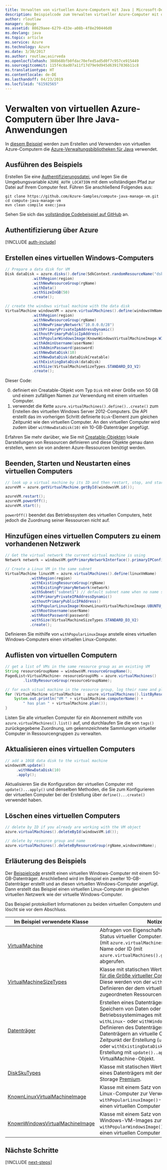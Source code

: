 ```yaml
---
title: Verwalten von virtuellen Azure-Computern mit Java | Microsoft-Dokumentation
description: Beispielcode zum Verwalten virtueller Azure-Computer mit dem Azure SDK für Java
author: rloutlaw
manager: douge
ms.assetid: 88629aee-6279-433e-a08b-4f8e290446d0
ms.devlang: java
ms.topic: article
ms.service: Azure
ms.technology: Azure
ms.date: 3/30/2017
ms.author: routlaw;asirveda
ms.openlocfilehash: 388b68bfb0fdac70efed5ad5d0f7c957ce915449
ms.sourcegitcommit: 115f4c8ad07a11f17d79e9d945d63917836b11c8
ms.translationtype: HT
ms.contentlocale: de-DE
ms.lasthandoff: 04/23/2019
ms.locfileid: "61592565"
---
```

# <a name="manage-azure-virtual-machines-from-your-java-applications"></a>Verwalten von virtuellen Azure-Computern über Ihre Java-Anwendungen

In [diesem Beispiel](https://github.com/Azure-Samples/compute-java-manage-vm/) werden zum Erstellen und Verwenden von virtuellen Azure-Computern die [Azure-Verwaltungsbibliotheken für Java](https://github.com/Azure/azure-sdk-for-java) verwendet.

## <a name="run-the-sample"></a>Ausführen des Beispiels

Erstellen Sie eine [Authentifizierungsdatei](https://github.com/Azure/azure-sdk-for-java/blob/master/AUTH.md), und legen Sie die Umgebungsvariable `AZURE_AUTH_LOCATION` mit dem vollständigen Pfad zur Datei auf Ihrem Computer fest. Führen Sie anschließend Folgendes aus:

```
git clone https://github.com/Azure-Samples/compute-java-manage-vm.git
cd compute-java-manage-vm
mvn clean compile exec:java
```

Sehen Sie sich das [vollständige Codebeispiel auf GitHub](https://github.com/Azure-Samples/compute-java-manage-vm/blob/master/src/main/java/com/microsoft/azure/management/compute/samples/ManageVirtualMachine.java) an.

## <a name="authenticate-with-azure"></a>Authentifizierung über Azure

[!INCLUDE [auth-include](includes/java-auth-include.md)]

## <a name="create-a-windows-virtual-machine"></a>Erstellen eines virtuellen Windows-Computers

```java
// Prepare a data disk for VM
Disk dataDisk = azure.disks().define(SdkContext.randomResourceName("dsk", 30))
            .withRegion(region)
            .withNewResourceGroup(rgName)
            .withData()
            .withSizeInGB(50)
            .create();

// create the windows virtual machine with the data disk            
VirtualMachine windowsVM = azure.virtualMachines().define(windowsVmName)
            .withRegion(region)
            .withNewResourceGroup(rgName)
            .withNewPrimaryNetwork("10.0.0.0/28")
            .withPrimaryPrivateIpAddressDynamic()
            .withoutPrimaryPublicIpAddress()
            .withPopularWindowsImage(KnownWindowsVirtualMachineImage.WINDOWS_SERVER_2012_R2_DATACENTER)
            .withAdminUsername(userName)
            .withAdminPassword(password)
            .withNewDataDisk(10)
            .withNewDataDisk(dataDiskCreatable)
            .withExistingDataDisk(dataDisk)
            .withSize(VirtualMachineSizeTypes.STANDARD_D3_V2)
            .create();
```

Dieser Code:   

0. definiert ein Creatable-Objekt vom Typ `Disk` mit einer Größe von 50 GB und einem zufälligen Namen zur Verwendung mit einem virtuellen Computer.
0. verwendet die Kette `azure.virtualMachines().define()..create()` zum Erstellen des virtuellen Windows Server 2012-Computers. Die API erstellt das im vorherigen Schritt definierte `Disk`-Element zum gleichen Zeitpunkt wie den virtuellen Computer. An den virtuellen Computer wird zudem über `withNewDataDisk(10)` ein 10-GB-Datenträger angefügt.

Erfahren Sie mehr darüber, wie Sie mit [Creatable<T>-Objekten](java-sdk-azure-concepts.md#Creatables) lokale Darstellungen von Ressourcen definieren und diese Objekte genau dann erstellen, wenn sie von anderen Azure-Ressourcen benötigt werden.

## <a name="stop-start-and-restart-a-virtual-machine"></a>Beenden, Starten und Neustarten eines virtuellen Computers

```java
// look up a virtual machine by its ID and then restart, stop, and start it
azureVM = azure.getVirtualMachine.getById(windowsVM.id());

azureVM.restart();
azureVM.powerOff();
azureVM.start();
```

`powerOff()` beendet das Betriebssystem des virtuellen Computers, hebt jedoch die Zuordnung seiner Ressourcen nicht auf.

## <a name="add-a-virtual-machine-to-an-existing-network"></a>Hinzufügen eines virtuellen Computers zu einem vorhandenen Netzwerk

```java
// Get the virtual network the current virtual machine is using
Network network = windowsVM.getPrimaryNetworkInterface().primaryIPConfiguration().getNetwork();

// Create a Linux VM in the same subnet
VirtualMachine linuxVM = azure.virtualMachines().define(linuxVmName)
           .withRegion(region)
           .withExistingResourceGroup(rgName)
           .withExistingPrimaryNetwork(network)
           .withSubnet("subnet1") // default subnet name when no name specified at creation
           .withPrimaryPrivateIPAddressDynamic()
           .withoutPrimaryPublicIPAddress()
           .withPopularLinuxImage(KnownLinuxVirtualMachineImage.UBUNTU_SERVER_16_04_LTS)
           .withRootUsername(userName)
           .withRootPassword(password)
           .withSize(VirtualMachineSizeTypes.STANDARD_D3_V2)
           .create();
```

Definieren Sie mithilfe von `withPopularLinuxImage` anstelle eines virtuellen Windows-Computers einen virtuellen Linux-Computer.


## <a name="list-virtual-machines"></a>Auflisten von virtuellen Computern

```java
// get a list of VMs in the same resource group as an existing VM
String resourceGroupName = windowsVM.resourceGroupName();
PagedList<VirtualMachine> resourceGroupVMs = azure.virtualMachines()
        .listByResourceGroup(resourceGroupName); 

// for each vitual machine in the resource group, log their name and plan
for (VirtualMachine virtualMachine : azure.virtualMachines().listByResourceGroup(resourceGroupName)) {
    System.out.println("VM " + virtualMachine.computerName() + 
        " has plan " + virtualMachine.plan());
}
```

Listen Sie alle virtuellen Computer für ein Abonnement mithilfe von `azure.virtualMachines().list()` auf, und durchlaufen Sie die von `tags()` zurückgegebene Zuordnung, um gekennzeichnete Sammlungen virtueller Computer in Ressourcengruppen zu verwalten.

## <a name="update-a-virtual-machine"></a>Aktualisieren eines virtuellen Computers

```java
// add a 10GB data disk to the virtual machine
windowsVM.update()
     .withNewDataDisk(10)
     .apply();
```

Aktualisieren Sie die Konfiguration der virtuellen Computer mit `update()...apply()` und denselben Methoden, die Sie zum Konfigurieren der virtuellen Computer bei der Erstellung über `define()...create()` verwendet haben.

## <a name="delete-a-virtual-machine"></a>Löschen eines virtuellen Computers

```java
// delete by ID if you already are working with the VM object
azure.virtualMachines().deleteById(windowsVM.id());

// delete by resource group and name
azure.virtualMachines().deleteByResourceGroup(rgName,windowsVmName);
```

## <a name="sample-explanation"></a>Erläuterung des Beispiels

Der [Beispielcode](https://github.com/Azure-Samples/compute-java-manage-vm/blob/master/src/main/java/com/microsoft/azure/management/compute/samples/ManageVirtualMachine.java) erstellt einen virtuellen Windows-Computer mit einem 50-GB-Datenträger. Anschließend wird im Beispiel ein zweiter 10-GB-Datenträger erstellt und an diesen virtuellen Windows-Computer angefügt.
Dann erstellt das Beispiel einen virtuellen Linux-Computer im gleichen virtuellen Netzwerk wie der virtuelle Windows-Computer.

Das Beispiel protokolliert Informationen zu beiden virtuellen Computern und löscht sie vor dem Abschluss.

| Im Beispiel verwendete Klasse | Notizen
|-------|-------|
| [VirtualMachine](https://docs.microsoft.com/java/api/com.microsoft.azure.management.compute._virtual_machine) | Abfragen von Eigenschaften und Verwalten des Status virtueller Computer. Wird in Listenform (mit `azure.virtualMachines().list()`) oder nach Name oder ID (mit `azure.virtualMachines().getByResourceGroup()`) abgerufen.
| [VirtualMachineSizeTypes](https://docs.microsoft.com/java/api/com.microsoft.azure.management.compute._virtual_machine_size_types) | Klasse mit statischen Werten, die den [Optionen für die Größe virtueller Computer](https://azure.microsoft.com/pricing/details/virtual-machines/linux/) entsprechen. Diese werden von der `withSize()`-Methode zum Definieren der dem virtuellen Computer zugeordneten Ressourcen verwendet.
| [Datenträger](https://docs.microsoft.com/java/api/com.microsoft.azure.management.compute._disk) | Erstellen eines Datenträgers mit `withData()` zum Speichern von Daten oder eines Betriebssystemimages mit der entsprechenden `withLinux`- oder `withWindows`-Methode (beim Definieren des Datenträgers). Anfügen von Datenträgern an virtuelle Computer zum Zeitpunkt der Erstellung (`using withNewDataDisk` oder `withExistingDataDisk`) oder nach der Erstellung mit `update()..apply()` für das VirtualMachine-Objekt.
| [DiskSkuTypes](https://docs.microsoft.com/java/api/com.microsoft.azure.management.compute._disk_sku_types) | Klasse mit statischen Werten zum Definieren eines Datenträgers mit dem Tarif Standard oder Storage [Premium](https://docs.microsoft.com/azure/storage/storage-premium-storage).
| [KnownLinuxVirtualMachineImage](https://docs.microsoft.com/java/api/com.microsoft.azure.management.compute._known_linux_virtual_machine_image) | Klasse mit einem Satz von Optionen für virtuelle Linux-Computer zur Verwendung mit der `withPopularLinuxImage()`-Methode, wenn Sie einen virtuellen Computer definieren.
| [KnownWindowsVirtualMachineImage](https://docs.microsoft.com/java/api/com.microsoft.azure.management.compute._known_windows_virtual_machine_image) | Klasse mit einem Satz von Optionen für Windows-VM-Images zur Verwendung mit der `withPopularWindowsImage()`-Methode, wenn Sie einen virtuellen Computer definieren.

## <a name="next-steps"></a>Nächste Schritte

[!INCLUDE [next-steps](includes/java-next-steps.md)]